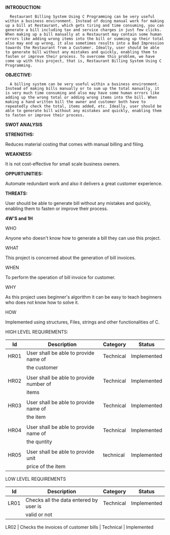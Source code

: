 
**INTRODUCTION:**

      Restaurant Billing System Using C Programming can be very useful within a business environment. Instead of doing manual work for making up a bill at Restaurant, which gets tiring and time consuming, you can generate a bill including tax and service charges in just few clicks. When making up a bill manually at a Restaurant may contain some human errors like adding wrong items into the bill or summing up their total also may end up wrong, it also sometimes results into a Bad Impression towards the Restaurant from a Customer. Ideally, user should be able to generate bill without any mistakes and quickly, enabling them to fasten or improve their process. To overcome this problem, we have come up with this project, that is, Restaurant Billing System Using C Programming. 
      
**OBJECTIVE:**

      A billing system can be very useful within a business environment. Instead of making bills manually or to sum up the total manually, it is very much time consuming and also may have some human errors like adding up the wrong total or adding wrong items into the bill. When making a hand written bill the owner and customer both have to repeatedly check the total, items added, etc. Ideally, user should be able to generate bill without any mistakes and quickly, enabling them to fasten or improve their process. 
      
 **SWOT ANALYSIS**
      
**STRENGTHS:**

Reduces material costing that comes with manual billing and filing.

**WEAKNESS:**

It is not cost-effective for small scale business owners.

**OPPURTUNITIES:**

Automate redundant work and also it	delivers a great customer experience.

**THREATS:**

User should be able to generate bill without any mistakes and quickly, enabling them to fasten or improve their process.

**4W'S and 1H**

WHO

Anyone who doesn't know how to generate a bill they can use this project.

WHAT

This project is concerned about the generation of bill invoices.

WHEN

To perform the operation of bill invoice for customer.

WHY

As this project uses beginner's algorithm it can be easy to teach beginners who does not know how to solve it.

HOW

Implemented using structures, Files, strings and other functionalities of C.

HIGH LEVEL REQUIREMENTS:

Id       |  Description                           |  Category |  Status
---------|----------------------------------------|-----------|---------
HR01     | User shall be able to provide name of  | Technical | Implemented
         | the customer                           |
         |                                        |           |
HR02     | User shall be able to provide number of| Technical | Implemented
         | items                                  |
         |                                        |           |
HR03     | User shall be able to provide name of  | Technical | Implemented
         | the item                               |
         |                                        |           |
HR04     | User shall be able to provide name of  | Technical | Implemented
         |  the quntity                           |
         |                                        |           |
HR05     | User shall be able to provide unit     | technical | Implemented
         | price of the item                      |
         
         
LOW LEVEL REQUIREMENTS

Id       |  Description                           |  Category |  Status
---------|----------------------------------------|-----------|---------
LR01     | Checks all the data entered by user is | Technical | Implemented
         | valid or not                           |
         
LR02     | Checks the invoices of customer bills  | Technical | Implemented    






           

           
